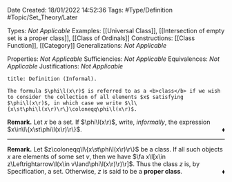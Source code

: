 <div class="topSpace"></div>

Date Created: 18/01/2022 14:52:36
Tags: #Type/Definition #Topic/Set_Theory/Later

Types: <i>Not Applicable</i>
Examples: [[Universal Class]], [[Intersection of empty set is a proper class]], [[Class of Ordinals]]
Constructions: [[Class Function]], [[Category]]
Generalizations: <i>Not Applicable</i>

Properties: <i>Not Applicable</i>
Sufficiencies: <i>Not Applicable</i>
Equivalences: <i>Not Applicable</i>
Justifications: <i>Not Applicable</i>

``` ad-Definition
title: Definition (Informal).

The formula $\phi\l(x\r)$ is referred to as a <b>class</b> if we wish to consider the collection of all elements $x$ satisfying $\phi\l(x\r)$, in which case we write $\l\{x\st\phi\l(x\r)\r\}\coloneqq\phi\l(x\r)$.

```

<b>Remark.</b> Let $x$ be a set. If $\phi\l(x\r)$, write, <i>informally</i>, the expression $x\in\l\{x\st\phi\l(x\r)\r\}$.<span style="float:right;">$\blacklozenge$</span>

---

<b>Remark.</b> Let $z\coloneqq\l\{x\st\phi\l(x\r)\r\}$ be a class. If all such objects $x$ are elements of some set $v$, then we have $\fa x\l[x\in z\Leftrightarrow\l(x\in v\land\phi\l(x\r)\r)\r]$. Thus the class $z$ is, by Specification, a set. Otherwise, $z$ is said to be a <b>proper class</b>.<span style="float:right;">$\blacklozenge$</span>
